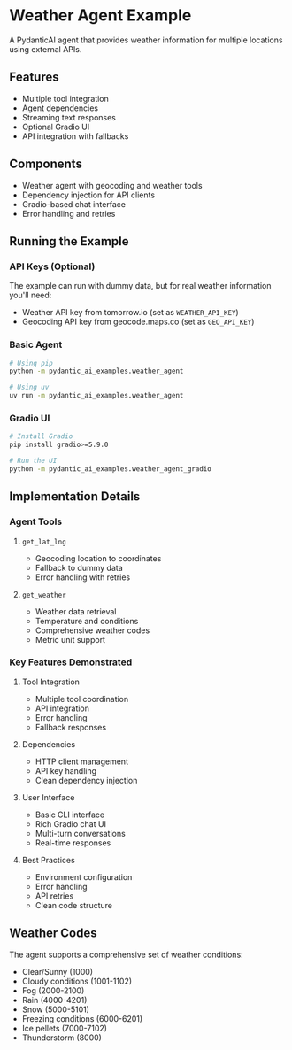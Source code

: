 # Weather Agent Example

A PydanticAI agent that provides weather information for multiple locations using external APIs.

## Features

- Multiple tool integration
- Agent dependencies
- Streaming text responses
- Optional Gradio UI
- API integration with fallbacks

## Components

- Weather agent with geocoding and weather tools
- Dependency injection for API clients
- Gradio-based chat interface
- Error handling and retries

## Running the Example

### API Keys (Optional)
The example can run with dummy data, but for real weather information you'll need:
- Weather API key from tomorrow.io (set as `WEATHER_API_KEY`)
- Geocoding API key from geocode.maps.co (set as `GEO_API_KEY`)

### Basic Agent
```bash
# Using pip
python -m pydantic_ai_examples.weather_agent

# Using uv
uv run -m pydantic_ai_examples.weather_agent
```

### Gradio UI
```bash
# Install Gradio
pip install gradio>=5.9.0

# Run the UI
python -m pydantic_ai_examples.weather_agent_gradio
```

## Implementation Details

### Agent Tools
1. `get_lat_lng`
   - Geocoding location to coordinates
   - Fallback to dummy data
   - Error handling with retries

2. `get_weather`
   - Weather data retrieval
   - Temperature and conditions
   - Comprehensive weather codes
   - Metric unit support

### Key Features Demonstrated

1. Tool Integration
   - Multiple tool coordination
   - API integration
   - Error handling
   - Fallback responses

2. Dependencies
   - HTTP client management
   - API key handling
   - Clean dependency injection

3. User Interface
   - Basic CLI interface
   - Rich Gradio chat UI
   - Multi-turn conversations
   - Real-time responses

4. Best Practices
   - Environment configuration
   - Error handling
   - API retries
   - Clean code structure

## Weather Codes

The agent supports a comprehensive set of weather conditions:
- Clear/Sunny (1000)
- Cloudy conditions (1001-1102)
- Fog (2000-2100)
- Rain (4000-4201)
- Snow (5000-5101)
- Freezing conditions (6000-6201)
- Ice pellets (7000-7102)
- Thunderstorm (8000)